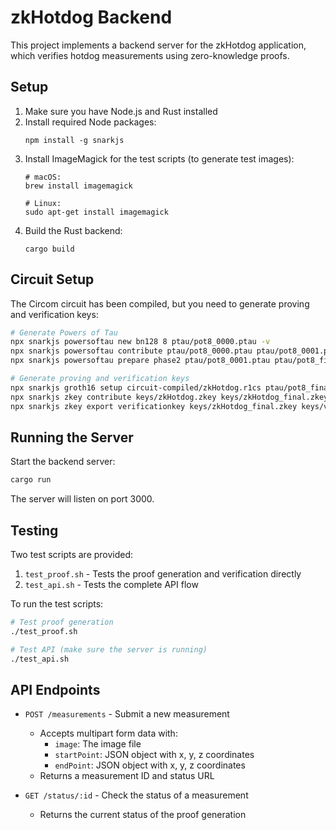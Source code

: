# zkHotdog Backend

This project implements a backend server for the zkHotdog application, which verifies hotdog measurements using zero-knowledge proofs.

## Setup

1. Make sure you have Node.js and Rust installed
2. Install required Node packages:
   ```
   npm install -g snarkjs
   ```
3. Install ImageMagick for the test scripts (to generate test images):
   ```
   # macOS:
   brew install imagemagick
   
   # Linux:
   sudo apt-get install imagemagick
   ```
4. Build the Rust backend:
   ```
   cargo build
   ```

## Circuit Setup

The Circom circuit has been compiled, but you need to generate proving and verification keys:

```bash
# Generate Powers of Tau
npx snarkjs powersoftau new bn128 8 ptau/pot8_0000.ptau -v
npx snarkjs powersoftau contribute ptau/pot8_0000.ptau ptau/pot8_0001.ptau --name="First contribution" -v -e="random text"
npx snarkjs powersoftau prepare phase2 ptau/pot8_0001.ptau ptau/pot8_final.ptau -v

# Generate proving and verification keys
npx snarkjs groth16 setup circuit-compiled/zkHotdog.r1cs ptau/pot8_final.ptau keys/zkHotdog.zkey
npx snarkjs zkey contribute keys/zkHotdog.zkey keys/zkHotdog_final.zkey -n="First contribution" -e="random entropy"
npx snarkjs zkey export verificationkey keys/zkHotdog_final.zkey keys/verification_key.json
```

## Running the Server

Start the backend server:

```bash
cargo run
```

The server will listen on port 3000.

## Testing

Two test scripts are provided:

1. `test_proof.sh` - Tests the proof generation and verification directly
2. `test_api.sh` - Tests the complete API flow

To run the test scripts:

```bash
# Test proof generation
./test_proof.sh

# Test API (make sure the server is running)
./test_api.sh
```

## API Endpoints

- `POST /measurements` - Submit a new measurement
  - Accepts multipart form data with:
    - `image`: The image file
    - `startPoint`: JSON object with x, y, z coordinates
    - `endPoint`: JSON object with x, y, z coordinates
  - Returns a measurement ID and status URL

- `GET /status/:id` - Check the status of a measurement
  - Returns the current status of the proof generation